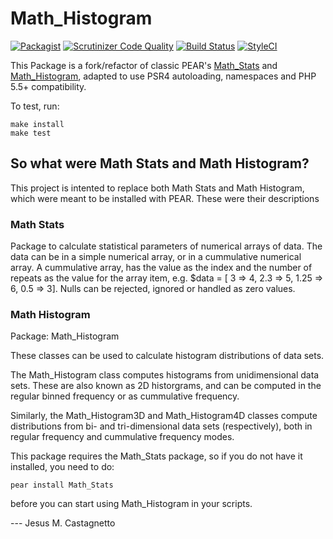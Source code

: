 # Math_Histogram

[![Packagist](https://img.shields.io/packagist/dm/huasofoundries/math_histogram.svg)](https://packagist.org/packages/huasofoundries/math_histogram)
[![Scrutinizer Code Quality](https://scrutinizer-ci.com/g/HuasoFoundries/math_histogram/badges/quality-score.png?b=master)](https://scrutinizer-ci.com/g/HuasoFoundries/math_histogram/?branch=master) [![Build Status](https://scrutinizer-ci.com/g/HuasoFoundries/math_histogram/badges/build.png?b=master)](https://scrutinizer-ci.com/g/HuasoFoundries/math_histogram/build-status/master) [![StyleCI](https://styleci.io/repos/55424673/shield?branch=master)](https://styleci.io/repos/55424673)



This Package is a fork/refactor of classic PEAR's [Math_Stats](http://pear.php.net/package/Math_Stats) and [Math_Histogram](http://pear.php.net/package/Math_Histogram), adapted to use PSR4 autoloading, namespaces and PHP 5.5+ compatibility.

To test, run:

```
make install
make test
```

## So what were Math Stats and Math Histogram?

This project is intented to replace both Math Stats and Math Histogram, which were meant to be installed with PEAR. These were their descriptions

### Math Stats

Package to calculate statistical parameters of numerical arrays
of data. The data can be in a simple numerical array, or in a 
cummulative numerical array. A cummulative array, has the value
as the index and the number of repeats as the value for the
array item, e.g. $data = [ 3 => 4, 2.3 => 5, 1.25 => 6, 0.5 => 3].
Nulls can be rejected, ignored or handled as zero values.


### Math Histogram

Package: Math_Histogram

These classes can be used to calculate histogram distributions
of data sets.

The Math_Histogram class computes histograms from unidimensional
data sets. These are also known as 2D historgrams, and can be
computed in the regular binned frequency or as cummulative frequency.

Similarly, the Math_Histogram3D and Math_Histogram4D classes compute
distributions from bi- and tri-dimensional data sets (respectively),
both in regular frequency and cummulative frequency modes.

This package requires the Math_Stats package, so if you do not have it
installed, you need to do:

	pear install Math_Stats

before you can start using Math_Histogram in your scripts.

--- Jesus M. Castagnetto
